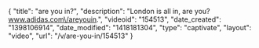 {
    "title": "are you in?",
    "description": "London is all in, are you? www.adidas.com\/areyouin.",
    "videoid": "154513",
    "date_created": "1398106914",
    "date_modified": "1418181304",
    "type": "captivate",
    "layout": "video",
    "url": "\/v\/are-you-in\/154513"
}